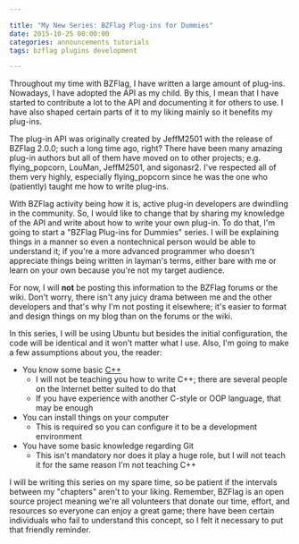 ```yaml
---

title: "My New Series: BZFlag Plug-ins for Dummies"
date: 2015-10-25 00:00:00
categories: announcements tutorials
tags: bzflag plugins development

---
```


Throughout my time with BZFlag, I have written a large amount of plug-ins. Nowadays, I have adopted the API as my child. By this, I mean that I have started to contribute a lot to the API and documenting it for others to use. I have also shaped certain parts of it to my liking mainly so it benefits my plug-ins.

The plug-in API was originally created by JeffM2501 with the release of BZFlag 2.0.0; such a long time ago, right? There have been many amazing plug-in authors but all of them have moved on to other projects; e.g. flying\_popcorn, LouMan, JeffM2501, and sigonasr2. I've respected all of them very highly, especially flying\_popcorn since he was the one who (patiently) taught me how to write plug-ins.

With BZFlag activity being how it is, active plug-in developers are dwindling in the community. So, I would like to change that by sharing my knowledge of the API and write about how to write your own plug-in. To do that, I'm going to start a "BZFlag Plug-ins for Dummies" series. I will be explaining things in a manner so even a nontechnical person would be able to understand it; if you're a more advanced programmer who doesn't appreciate things being written in layman's terms, either bare with me or learn on your own because you're not my target audience.

For now, I will **not** be posting this information to the BZFlag forums or the wiki. Don't worry, there isn't any juicy drama between me and the other developers and that's why I'm not posting it elsewhere; it's easier to format and design things on my blog than on the forums or the wiki.

In this series, I will be using Ubuntu but besides the initial configuration, the code will be identical and it won't matter what I use. Also, I'm going to make a few assumptions about you, the reader:

- You know some basic [C++](http://simple.wikipedia.org/wiki/C%2B%2B)
    - I will not be teaching you how to write C++; there are several people on the Internet better suited to do that
    - If you have experience with another C-style or OOP language, that may be enough
- You can install things on your computer
    - This is required so you can configure it to be a development environment
- You have some basic knowledge regarding Git
    - This isn't mandatory nor does it play a huge role, but I will not teach it for the same reason I'm not teaching C++

I will be writing this series on my spare time, so be patient if the intervals between my "chapters" aren't to your liking. Remember, BZFlag is an open source project meaning we're all volunteers that donate our time, effort, and resources so everyone can enjoy a great game; there have been certain individuals who fail to understand this concept, so I felt it necessary to put that friendly reminder.

